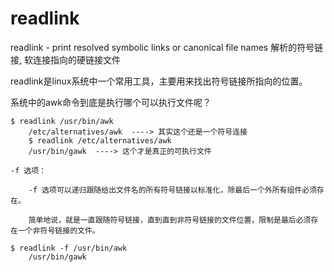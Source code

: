# readlink

readlink - print resolved symbolic links or canonical file names
    解析的符号链接, 软连接指向的硬链接文件

readlink是linux系统中一个常用工具，主要用来找出符号链接所指向的位置。

系统中的awk命令到底是执行哪个可以执行文件呢？

```
$ readlink /usr/bin/awk  
    /etc/alternatives/awk  ----> 其实这个还是一个符号连接  
    $ readlink /etc/alternatives/awk  
    /usr/bin/gawk  ----> 这个才是真正的可执行文件  

-f 选项：

    -f 选项可以递归跟随给出文件名的所有符号链接以标准化，除最后一个外所有组件必须存在。

    简单地说，就是一直跟随符号链接，直到直到非符号链接的文件位置，限制是最后必须存在一个非符号链接的文件。

$ readlink -f /usr/bin/awk  
    /usr/bin/gawk  
```  
